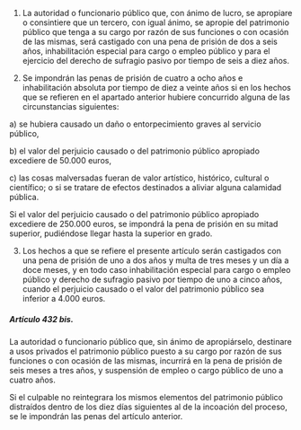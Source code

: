 1. La autoridad o funcionario público que, con ánimo de lucro, se apropiare o consintiere que un tercero, con igual ánimo, se apropie del patrimonio público que tenga a su cargo por razón de sus funciones o con ocasión de las mismas, será castigado con una pena de prisión de dos a seis años, inhabilitación especial para cargo o empleo público y para el ejercicio del derecho de sufragio pasivo por tiempo de seis a diez años.

2. Se impondrán las penas de prisión de cuatro a ocho años e inhabilitación absoluta por tiempo de diez a veinte años si en los hechos que se refieren en el apartado anterior hubiere concurrido alguna de las circunstancias siguientes:

a) se hubiera causado un daño o entorpecimiento graves al servicio público,

b) el valor del perjuicio causado o del patrimonio público apropiado excediere de 50.000 euros,

c) las cosas malversadas fueran de valor artístico, histórico, cultural o científico; o si se tratare de efectos destinados a aliviar alguna calamidad pública.

Si el valor del perjuicio causado o del patrimonio público apropiado excediere de 250.000 euros, se impondrá la pena de prisión en su mitad superior, pudiéndose llegar hasta la superior en grado.

3. Los hechos a que se refiere el presente artículo serán castigados con una pena de prisión de uno a dos años y multa de tres meses y un día a doce meses, y en todo caso inhabilitación especial para cargo o empleo público y derecho de sufragio pasivo por tiempo de uno a cinco años, cuando el perjuicio causado o el valor del patrimonio público sea inferior a 4.000 euros.

##### Artículo 432 bis.

La autoridad o funcionario público que, sin ánimo de apropiárselo, destinare a usos privados el patrimonio público puesto a su cargo por razón de sus funciones o con ocasión de las mismas, incurrirá en la pena de prisión de seis meses a tres años, y suspensión de empleo o cargo público de uno a cuatro años.

Si el culpable no reintegrara los mismos elementos del patrimonio público distraídos dentro de los diez días siguientes al de la incoación del proceso, se le impondrán las penas del artículo anterior.